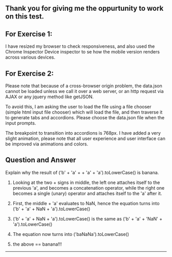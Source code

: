 Thank you for giving me the oppurtunity to work on this test.
---

For Exercise 1:
---
I have resized my browser to check responsiveness, and also used the Chrome Inspector Device inspector to se how the mobile version renders across various devices.

For Exercise 2:
---
Please note that because of a cross-browser origin problem, the data.json cannot be loaded unless we call it over a web server, or an http request via AJAX or any jquery method like getJSON.

To avoid this, I am asking the user to load the file using a file chooser (simple html input file chooser) which will load the file, and then traverse it to generate tabs and accordions. Please choose the data.json file when the input prompts. 

The breakpoint to transition into accordions is 768px. I have added a very slight animation, please note that all user experience  and user interface can be improved via animations and colors.


Question and Answer
---
Explain why the result of ('b' + 'a' + + 'a' + 'a').toLowerCase() is banana.

1) Looking at the two + signs in middle, the left one attaches itself to the previous 'a', and becomes a concatenation operator, while the right one becomes a single (unary) operator and attaches itself to the 'a' after it.

2) First, the middle + 'a' evaluates to NaN, hence the equation turns into ('b' + 'a' + NaN + 'a').toLowerCase()

3) ('b' + 'a' + NaN + 'a').toLowerCase() is the same as ('b' + 'a' + 'NaN' + 'a').toLowerCase()

4) The equation now turns into ('baNaNa').toLowerCase()

5) the above == banana!!!

---

